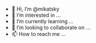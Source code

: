 - 👋 Hi, I’m @mikatsky
- 👀 I’m interested in ...
- 🌱 I’m currently learning ...
- 💞️ I’m looking to collaborate on ...
- 📫 How to reach me ...

<!---
mikatsky/mikatsky is a ✨ special ✨ repository because its `README.md` (this file) appears on your GitHub profile.
You can click the Preview link to take a look at your changes.
--->
